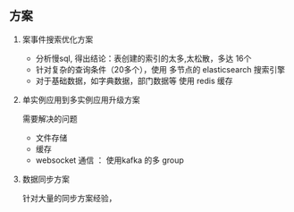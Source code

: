 ## 方案

1. 案事件搜索优化方案

   - 分析慢sql, 得出结论：表创建的索引的太多,太松散，多达 16个
   - 针对复杂的查询条件（20多个），使用 多节点的 elasticsearch 搜索引擎
   - 对于基础数据，如字典数据，部门数据等 使用 redis 缓存

2. 单实例应用到多实例应用升级方案

   需要解决的问题

   - 文件存储 
   - 缓存
   - websocket 通信 ： 使用kafka 的多 group 

3. 数据同步方案

   针对大量的同步方案经验， 

